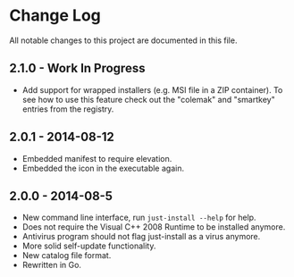 # Change Log

All notable changes to this project are documented in this file.


## 2.1.0 - Work In Progress

* Add support for wrapped installers (e.g. MSI file in a ZIP container). To see how to use this
  feature check out the "colemak" and "smartkey" entries from the registry.


## 2.0.1 - 2014-08-12

* Embedded manifest to require elevation.
* Embedded the icon in the executable again.


## 2.0.0 - 2014-08-5

* New command line interface, run `just-install --help` for help.
* Does not require the Visual C++ 2008 Runtime to be installed anymore.
* Antivirus program should not flag just-install as a virus anymore.
* More solid self-update functionality.
* New catalog file format.
* Rewritten in Go.
